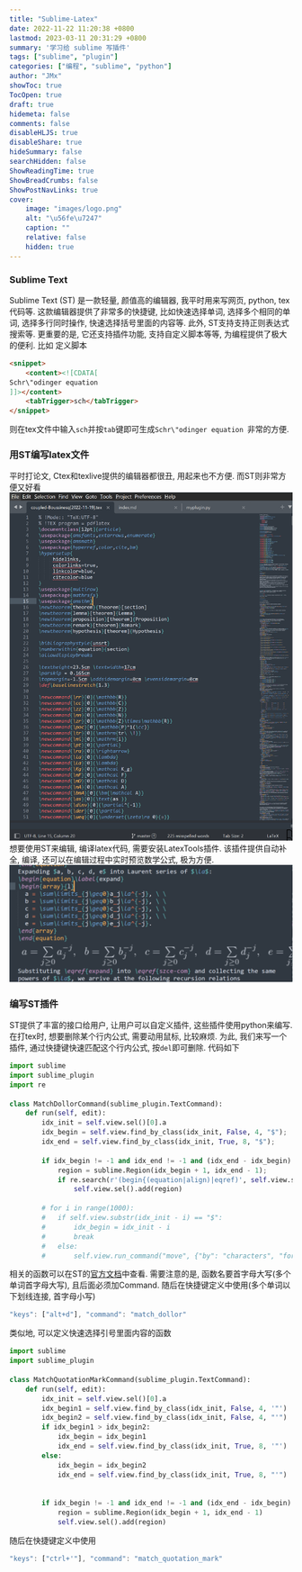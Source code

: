 ```yaml
---
title: "Sublime-Latex"
date: 2022-11-22 11:20:38 +0800
lastmod: 2023-03-11 20:31:29 +0800
summary: '学习给 sublime 写插件'
tags: ["sublime", "plugin"]
categories: ["编程", "sublime", "python"]
author: "JMx"
showToc: true
TocOpen: true
draft: true
hidemeta: false
comments: false
disableHLJS: true 
disableShare: true
hideSummary: false
searchHidden: false
ShowReadingTime: true
ShowBreadCrumbs: false
ShowPostNavLinks: true
cover:
    image: "images/logo.png"  
    alt: "\u56fe\u7247"  
    caption: "" 
    relative: false 
    hidden: true 
---
```

### Sublime Text
Sublime Text (ST) 是一款轻量, 颜值高的编辑器, 我平时用来写网页, python, tex代码等. 这款编辑器提供了非常多的快捷键, 比如快速选择单词, 选择多个相同的单词, 选择多行同时操作, 快速选择括号里面的内容等. 此外, ST支持支持正则表达式搜索等. 
更重要的是, 它还支持插件功能, 支持自定义脚本等等, 为编程提供了极大的便利. 比如
定义脚本
```html
<snippet>
	<content><![CDATA[
Schr\"odinger equation 
]]></content>
	<tabTrigger>sch</tabTrigger>
</snippet>
```
则在tex文件中输入`sch`并按`tab`键即可生成`Schr\"odinger equation `非常的方便.


### 用ST编写latex文件
平时打论文, Ctex和texlive提供的编辑器都很丑, 用起来也不方便. 而ST则非常方便又好看
![](images/sublime-latex.png)
想要使用ST来编辑, 编译latex代码, 需要安装LatexTools插件. 该插件提供自动补全, 编译, 还可以在编辑过程中实时预览数学公式, 极为方便.
![](images/st-latex-preview.png)



### 编写ST插件
ST提供了丰富的接口给用户, 让用户可以自定义插件, 这些插件使用python来编写.
在打tex时, 想要删除某个行内公式, 需要动用鼠标, 比较麻烦. 为此, 我们来写一个插件, 通过快捷键快速匹配这个行内公式, 按`del`即可删除.
代码如下
```python
import sublime
import sublime_plugin
import re

class MatchDollorCommand(sublime_plugin.TextCommand):
	def run(self, edit):
		idx_init = self.view.sel()[0].a
		idx_begin = self.view.find_by_class(idx_init, False, 4, "$");
		idx_end = self.view.find_by_class(idx_init, True, 8, "$");

		if idx_begin != -1 and idx_end != -1 and (idx_end - idx_begin) < 600:
			region = sublime.Region(idx_begin + 1, idx_end - 1);
			if re.search(r'(begin{(equation|align)|eqref)', self.view.substr(region)) == None:
				self.view.sel().add(region)
		
		# for i in range(1000):
		# 	if self.view.substr(idx_init - i) == "$":
		# 		idx_begin = idx_init - i
		# 		break
		# 	else:
		# 		self.view.run_command("move", {"by": "characters", "forward": False})
```
相关的函数可以在ST的[官方文档](https://www.sublimetext.com/docs/api_reference.html)中查看.
需要注意的是, 函数名要首字母大写(多个单词首字母大写), 且后面必须加Command. 
随后在快捷键定义中使用(多个单词以下划线连接, 首字母小写)
```javascript
"keys": ["alt+d"], "command": "match_dollor"
```
类似地, 可以定义快速选择引号里面内容的函数
```python
import sublime
import sublime_plugin

class MatchQuotationMarkCommand(sublime_plugin.TextCommand):
	def run(self, edit):
		idx_init = self.view.sel()[0].a
		idx_begin1 = self.view.find_by_class(idx_init, False, 4, '"')
		idx_begin2 = self.view.find_by_class(idx_init, False, 4, "'")
		if idx_begin1 > idx_begin2:
			idx_begin = idx_begin1
			idx_end = self.view.find_by_class(idx_init, True, 8, '"')
		else:
			idx_begin = idx_begin2
			idx_end = self.view.find_by_class(idx_init, True, 8, "'")

			
		if idx_begin != -1 and idx_end != -1 and (idx_end - idx_begin) < 200:
			region = sublime.Region(idx_begin + 1, idx_end - 1)
			self.view.sel().add(region)		
```
随后在快捷键定义中使用
```javascript
"keys": ["ctrl+'"], "command": "match_quotation_mark"
```